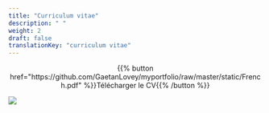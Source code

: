 ```yaml
---
title: "Curriculum vitae"
description: " "
weight: 2
draft: false
translationKey: "curriculum vitae"
---
```


<center> {{% button href="https://github.com/GaetanLovey/myportfolio/raw/master/static/French.pdf" %}}Télécharger le CV{{% /button %}}</p></center>

![](/French.png)
